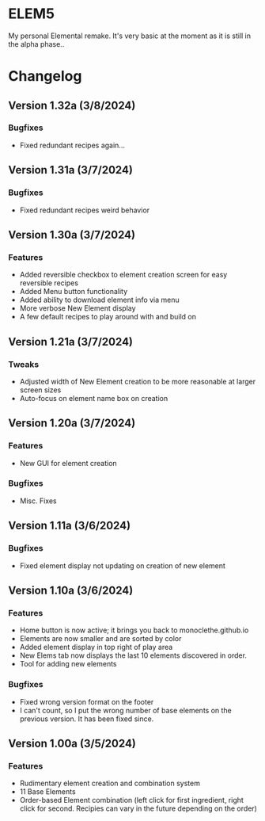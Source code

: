 # ELEM5
My personal Elemental remake. It's very basic at the moment as it is still in the alpha phase..

# Changelog
## Version 1.32a (3/8/2024)
### Bugfixes
- Fixed redundant recipes again...
## Version 1.31a (3/7/2024)
### Bugfixes
- Fixed redundant recipes weird behavior
## Version 1.30a (3/7/2024)
### Features
- Added reversible checkbox to element creation screen for easy reversible recipes
- Added Menu button functionality
- Added ability to download element info via menu
- More verbose New Element display
- A few default recipes to play around with and build on
## Version 1.21a (3/7/2024)
### Tweaks
- Adjusted width of New Element creation to be more reasonable at larger screen sizes
- Auto-focus on element name box on creation
## Version 1.20a (3/7/2024)
### Features
- New GUI for element creation
### Bugfixes
- Misc. Fixes
## Version 1.11a (3/6/2024)
### Bugfixes
- Fixed element display not updating on creation of new element
## Version 1.10a (3/6/2024)
### Features
- Home button is now active; it brings you back to monoclethe.github.io
- Elements are now smaller and are sorted by color
- Added element display in top right of play area
- New Elems tab now displays the last 10 elements discovered in order.
- Tool for adding new elements
### Bugfixes
- Fixed wrong version format on the footer
- I can't count, so I put the wrong number of base elements on the previous version. It has been fixed since.
## Version 1.00a (3/5/2024)
### Features
- Rudimentary element creation and combination system
- 11 Base Elements
- Order-based Element combination (left click for first ingredient, right click for second. Recipies can vary in the future depending on the order)
